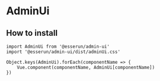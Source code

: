 # AdminUi

## How to install

```
import AdminUi from '@esserun/admin-ui'
import '@esserun/admin-ui/dist/adminUi.css'

Object.keys(AdminUi).forEach(componentName => {
    Vue.component(componentName, AdminUi[componentName])
})
```
